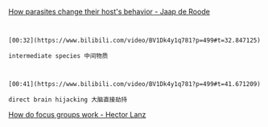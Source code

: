 [How parasites change their host's behavior - Jaap de Roode](https://www.bilibili.com/video/BV1Dk4y1q781?p=499)

```ad-note


[00:32](https://www.bilibili.com/video/BV1Dk4y1q781?p=499#t=32.847125)

intermediate species 中间物质

```

```ad-note


[00:41](https://www.bilibili.com/video/BV1Dk4y1q781?p=499#t=41.671209)

direct brain hijacking 大脑直接劫持

```

[How do focus groups work - Hector Lanz](https://www.bilibili.com/video/BV1Dk4y1q781?p=500)